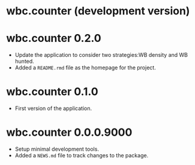 # wbc.counter (development version)

# wbc.counter 0.2.0


* Update the application to consider two strategies:WB density and WB
    hunted.
* Added a `README.rmd` file as the homepage for the project.

# wbc.counter 0.1.0

* First version of the application.

# wbc.counter 0.0.0.9000

* Setup minimal development tools.
* Added a `NEWS.md` file to track changes to the package.
